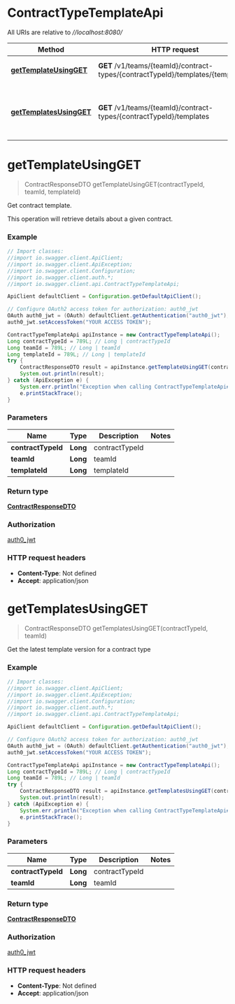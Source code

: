 # ContractTypeTemplateApi

All URIs are relative to *//localhost:8080/*

Method | HTTP request | Description
------------- | ------------- | -------------
[**getTemplateUsingGET**](ContractTypeTemplateApi.md#getTemplateUsingGET) | **GET** /v1/teams/{teamId}/contract-types/{contractTypeId}/templates/{templateId} | Get contract template.
[**getTemplatesUsingGET**](ContractTypeTemplateApi.md#getTemplatesUsingGET) | **GET** /v1/teams/{teamId}/contract-types/{contractTypeId}/templates | Get the latest template version for a contract type

<a name="getTemplateUsingGET"></a>
# **getTemplateUsingGET**
> ContractResponseDTO getTemplateUsingGET(contractTypeId, teamId, templateId)

Get contract template.

This operation will retrieve details about a given contract.

### Example
```java
// Import classes:
//import io.swagger.client.ApiClient;
//import io.swagger.client.ApiException;
//import io.swagger.client.Configuration;
//import io.swagger.client.auth.*;
//import io.swagger.client.api.ContractTypeTemplateApi;

ApiClient defaultClient = Configuration.getDefaultApiClient();

// Configure OAuth2 access token for authorization: auth0_jwt
OAuth auth0_jwt = (OAuth) defaultClient.getAuthentication("auth0_jwt");
auth0_jwt.setAccessToken("YOUR ACCESS TOKEN");

ContractTypeTemplateApi apiInstance = new ContractTypeTemplateApi();
Long contractTypeId = 789L; // Long | contractTypeId
Long teamId = 789L; // Long | teamId
Long templateId = 789L; // Long | templateId
try {
    ContractResponseDTO result = apiInstance.getTemplateUsingGET(contractTypeId, teamId, templateId);
    System.out.println(result);
} catch (ApiException e) {
    System.err.println("Exception when calling ContractTypeTemplateApi#getTemplateUsingGET");
    e.printStackTrace();
}
```

### Parameters

Name | Type | Description  | Notes
------------- | ------------- | ------------- | -------------
 **contractTypeId** | **Long**| contractTypeId |
 **teamId** | **Long**| teamId |
 **templateId** | **Long**| templateId |

### Return type

[**ContractResponseDTO**](ContractResponseDTO.md)

### Authorization

[auth0_jwt](../README.md#auth0_jwt)

### HTTP request headers

 - **Content-Type**: Not defined
 - **Accept**: application/json

<a name="getTemplatesUsingGET"></a>
# **getTemplatesUsingGET**
> ContractResponseDTO getTemplatesUsingGET(contractTypeId, teamId)

Get the latest template version for a contract type

### Example
```java
// Import classes:
//import io.swagger.client.ApiClient;
//import io.swagger.client.ApiException;
//import io.swagger.client.Configuration;
//import io.swagger.client.auth.*;
//import io.swagger.client.api.ContractTypeTemplateApi;

ApiClient defaultClient = Configuration.getDefaultApiClient();

// Configure OAuth2 access token for authorization: auth0_jwt
OAuth auth0_jwt = (OAuth) defaultClient.getAuthentication("auth0_jwt");
auth0_jwt.setAccessToken("YOUR ACCESS TOKEN");

ContractTypeTemplateApi apiInstance = new ContractTypeTemplateApi();
Long contractTypeId = 789L; // Long | contractTypeId
Long teamId = 789L; // Long | teamId
try {
    ContractResponseDTO result = apiInstance.getTemplatesUsingGET(contractTypeId, teamId);
    System.out.println(result);
} catch (ApiException e) {
    System.err.println("Exception when calling ContractTypeTemplateApi#getTemplatesUsingGET");
    e.printStackTrace();
}
```

### Parameters

Name | Type | Description  | Notes
------------- | ------------- | ------------- | -------------
 **contractTypeId** | **Long**| contractTypeId |
 **teamId** | **Long**| teamId |

### Return type

[**ContractResponseDTO**](ContractResponseDTO.md)

### Authorization

[auth0_jwt](../README.md#auth0_jwt)

### HTTP request headers

 - **Content-Type**: Not defined
 - **Accept**: application/json

